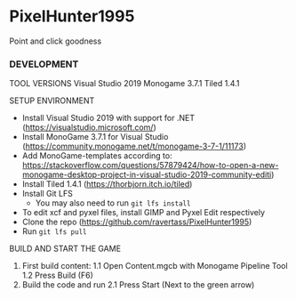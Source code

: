 # PixelHunter1995
Point and click goodness

### DEVELOPMENT ###
TOOL VERSIONS
Visual Studio 2019
Monogame 3.7.1
Tiled 1.4.1

SETUP ENVIRONMENT
- Install Visual Studio 2019 with support for .NET (https://visualstudio.microsoft.com/)
- Install MonoGame 3.7.1 for Visual Studio (https://community.monogame.net/t/monogame-3-7-1/11173)
- Add MonoGame-templates according to: https://stackoverflow.com/questions/57879424/how-to-open-a-new-monogame-desktop-project-in-visual-studio-2019-community-editi)
- Install Tiled 1.4.1 (https://thorbjorn.itch.io/tiled)
- Install Git LFS
	- You may also need to run `git lfs install`
- To edit xcf and pyxel files, install GIMP and Pyxel Edit respectively
- Clone the repo (https://github.com/ravertass/PixelHunter1995)
- Run `git lfs pull`

BUILD AND START THE GAME
1. First build content:
	1.1 Open Content.mgcb with Monogame Pipeline Tool
	1.2 Press Build (F6)
2. Build the code and run
	2.1 Press Start (Next to the green arrow)
